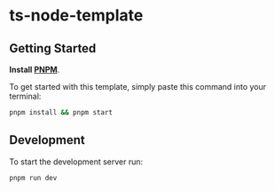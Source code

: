 # ts-node-template

## Getting Started

**Install [PNPM](https://pnpm.io/installation)**.

To get started with this template, simply paste this command into your terminal:
```bash
pnpm install && pnpm start
```

## Development
To start the development server run:
```bash
pnpm run dev
```
